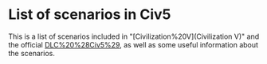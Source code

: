 # List of scenarios in Civ5

This is a list of scenarios included in "[Civilization%20V](Civilization V)" and the official [DLC%20%28Civ5%29](DLC), as well as some useful information about the scenarios.